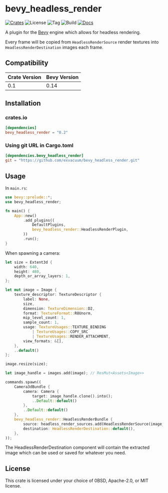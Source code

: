 # bevy_headless_render

[![Crates](https://img.shields.io/crates/v/bevy_headless_render)](https://crates.io/crates/bevy_headless_render)
![License](https://img.shields.io/badge/license-MIT%2FApache-blue.svg)
![Tag](https://img.shields.io/github/v/tag/exvacuum/bevy_headless_render)
![Build](https://img.shields.io/github/actions/workflow/status/exvacuum/bevy_headless_render/rust.yml)
[![Docs](https://img.shields.io/website?url=https%3A%2F%2Fexvacuum.github.io%2Fbevy_headless_render%2F&label=docs)](https://exvacuum.github.io/bevy_headless_render)

A plugin for the [Bevy](https://bevyengine.org) engine which allows for headless rendering.

Every frame will be copied from `HeadlessRenderSource` render textures into `HeadlessRenderDestination` images each frame.

## Compatibility

| Crate Version | Bevy Version |
|---            |---           |
| 0.1           | 0.14         |

## Installation

### crates.io
```toml
[dependencies]
bevy_headless_render = "0.2"
```

### Using git URL in Cargo.toml
```toml
[dependencies.bevy_headless_render]
git = "https://github.com/exvacuum/bevy_headless_render.git"
```

## Usage

In `main.rs`:
```rs
use bevy::prelude::*;
use bevy_headless_render;

fn main() {
    App::new()
        .add_plugins((
            DefaultPlugins,
            bevy_headless_render::HeadlessRenderPlugin,
        ))
        .run();
}
```

When spawning a camera:
```rs
let size = Extent3d {
    width: 640,
    height: 480,
    depth_or_array_layers: 1,
};

let mut image = Image {
    texture_descriptor: TextureDescriptor {
        label: None,
        size,
        dimension: TextureDimension::D2,
        format: TextureFormat::R8Unorm,
        mip_level_count: 1,
        sample_count: 1,
        usage: TextureUsages::TEXTURE_BINDING
            | TextureUsages::COPY_SRC
            | TextureUsages::RENDER_ATTACHMENT,
        view_formats: &[],
    },
    ..default()
};

image.resize(size);

let image_handle = images.add(image); // ResMut<Assets<Image>>

commands.spawn((
    Camera3dBundle {
        camera: Camera {
            target: image_handle.clone().into();
            ..Default::default()
        },
        ..Default::default()
    },
    bevy_headless_render::HeadlessRenderBundle {
        source: headless_render_sources.add(HeadlessRenderSource(image_handle.clone())), // ResMut<Assets<HeadlessRenderSource>>
        destination: HeadlessRenderDestination::default(),
    },
));
```

The HeadlessRenderDestination component will contain the extracted image which can be used or saved for whatever you need.

## License

This crate is licensed under your choice of 0BSD, Apache-2.0, or MIT license.

